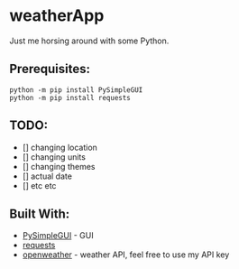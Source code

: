 # weatherApp
Just me horsing around with some Python.



## Prerequisites:
```
python -m pip install PySimpleGUI
python -m pip install requests
```

## TODO:
- [] changing location
- [] changing units
- [] changing themes
- [] actual date
- [] etc etc

## Built With:
* [PySimpleGUI](https://pysimplegui.readthedocs.io/en/latest/) - GUI
* [requests](https://requests.readthedocs.io/en/latest/user/install/#install) 
* [openweather](https://openweathermap.org/) - weather API, feel free to use my API key
